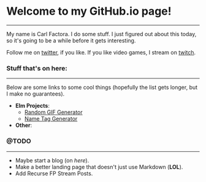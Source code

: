 # Welcome to my GitHub.io page!
<hr>

My name is Carl Factora. I do some stuff. I just figured out about this
today, so it's going to be a while before it gets interesting.

Follow me on <a href="https://twitter.com/CJF_setBaNG">twitter</a>,
if you like. If you like video games, I stream on
<a href="https://www.twitch.tv/setbang">twitch</a>.

### Stuff that's on here:
<hr>

Below are some links to some cool things (hopefully the list gets longer, but
I make no guarantees).

* **Elm Projects**:
  * [Random GIF Generator](random-gifs/index.html)
  * [Name Tag Generator](Name-Tag-Generator/index.html)
* **Other**:

### @TODO
<hr>

* Maybe start a blog (on *here*).
* Make a better landing page that doesn't just use Markdown (**LOL**).
* Add Recurse FP Stream Posts.
